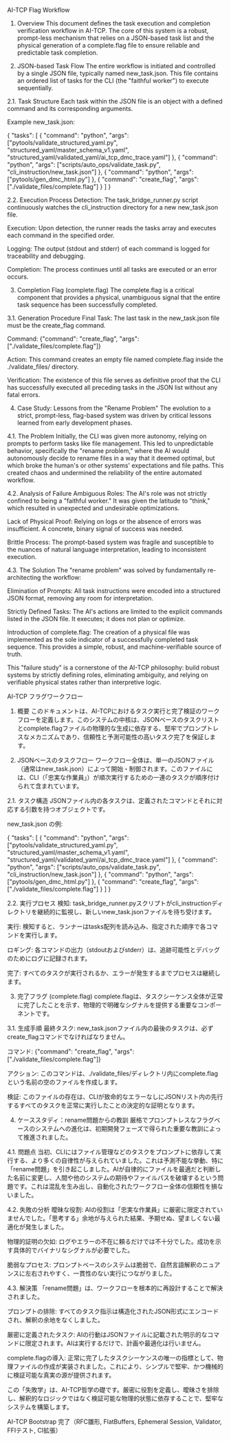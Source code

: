 AI-TCP Flag Workflow
1. Overview
This document defines the task execution and completion verification workflow in AI-TCP. The core of this system is a robust, prompt-less mechanism that relies on a JSON-based task list and the physical generation of a complete.flag file to ensure reliable and predictable task completion.

2. JSON-based Task Flow
The entire workflow is initiated and controlled by a single JSON file, typically named new_task.json. This file contains an ordered list of tasks for the CLI (the "faithful worker") to execute sequentially.

2.1. Task Structure
Each task within the JSON file is an object with a defined command and its corresponding arguments.

Example new_task.json:

{
  "tasks": [
    {
      "command": "python",
      "args": ["pytools/validate_structured_yaml.py", "structured_yaml/master_schema_v1.yaml", "structured_yaml/validated_yaml/ai_tcp_dmc_trace.yaml"]
    },
    {
      "command": "python",
      "args": ["scripts/auto_ops/validate_task.py", "cli_instruction/new_task.json"]
    },
    {
      "command": "python",
      "args": ["pytools/gen_dmc_html.py"]
    },
    {
      "command": "create_flag",
      "args": ["./validate_files/complete.flag"]
    }
  ]
}

2.2. Execution Process
Detection: The task_bridge_runner.py script continuously watches the cli_instruction directory for a new new_task.json file.

Execution: Upon detection, the runner reads the tasks array and executes each command in the specified order.

Logging: The output (stdout and stderr) of each command is logged for traceability and debugging.

Completion: The process continues until all tasks are executed or an error occurs.

3. Completion Flag (complete.flag)
The complete.flag is a critical component that provides a physical, unambiguous signal that the entire task sequence has been successfully completed.

3.1. Generation Procedure
Final Task: The last task in the new_task.json file must be the create_flag command.

Command: {"command": "create_flag", "args": ["./validate_files/complete.flag"]}

Action: This command creates an empty file named complete.flag inside the ./validate_files/ directory.

Verification: The existence of this file serves as definitive proof that the CLI has successfully executed all preceding tasks in the JSON list without any fatal errors.

4. Case Study: Lessons from the "Rename Problem"
The evolution to a strict, prompt-less, flag-based system was driven by critical lessons learned from early development phases.

4.1. The Problem
Initially, the CLI was given more autonomy, relying on prompts to perform tasks like file management. This led to unpredictable behavior, specifically the "rename problem," where the AI would autonomously decide to rename files in a way that it deemed optimal, but which broke the human's or other systems' expectations and file paths. This created chaos and undermined the reliability of the entire automated workflow.

4.2. Analysis of Failure
Ambiguous Roles: The AI's role was not strictly confined to being a "faithful worker." It was given the latitude to "think," which resulted in unexpected and undesirable optimizations.

Lack of Physical Proof: Relying on logs or the absence of errors was insufficient. A concrete, binary signal of success was needed.

Brittle Process: The prompt-based system was fragile and susceptible to the nuances of natural language interpretation, leading to inconsistent execution.

4.3. The Solution
The "rename problem" was solved by fundamentally re-architecting the workflow:

Elimination of Prompts: All task instructions were encoded into a structured JSON format, removing any room for interpretation.

Strictly Defined Tasks: The AI's actions are limited to the explicit commands listed in the JSON file. It executes; it does not plan or optimize.

Introduction of complete.flag: The creation of a physical file was implemented as the sole indicator of a successfully completed task sequence. This provides a simple, robust, and machine-verifiable source of truth.

This "failure study" is a cornerstone of the AI-TCP philosophy: build robust systems by strictly defining roles, eliminating ambiguity, and relying on verifiable physical states rather than interpretive logic.

AI-TCP フラグワークフロー
1. 概要
このドキュメントは、AI-TCPにおけるタスク実行と完了検証のワークフローを定義します。このシステムの中核は、JSONベースのタスクリストとcomplete.flagファイルの物理的な生成に依存する、堅牢でプロンプトレスなメカニズムであり、信頼性と予測可能性の高いタスク完了を保証します。

2. JSONベースのタスクフロー
ワークフロー全体は、単一のJSONファイル（通常はnew_task.json）によって開始・制御されます。このファイルには、CLI（「忠実な作業員」）が順次実行するための一連のタスクが順序付けられて含まれています。

2.1. タスク構造
JSONファイル内の各タスクは、定義されたコマンドとそれに対応する引数を持つオブジェクトです。

new_task.json の例:

{
  "tasks": [
    {
      "command": "python",
      "args": ["pytools/validate_structured_yaml.py", "structured_yaml/master_schema_v1.yaml", "structured_yaml/validated_yaml/ai_tcp_dmc_trace.yaml"]
    },
    {
      "command": "python",
      "args": ["scripts/auto_ops/validate_task.py", "cli_instruction/new_task.json"]
    },
    {
      "command": "python",
      "args": ["pytools/gen_dmc_html.py"]
    },
    {
      "command": "create_flag",
      "args": ["./validate_files/complete.flag"]
    }
  ]
}

2.2. 実行プロセス
検知: task_bridge_runner.pyスクリプトがcli_instructionディレクトリを継続的に監視し、新しいnew_task.jsonファイルを待ち受けます。

実行: 検知すると、ランナーはtasks配列を読み込み、指定された順序で各コマンドを実行します。

ロギング: 各コマンドの出力（stdoutおよびstderr）は、追跡可能性とデバッグのためにログに記録されます。

完了: すべてのタスクが実行されるか、エラーが発生するまでプロセスは継続します。

3. 完了フラグ (complete.flag)
complete.flagは、タスクシーケンス全体が正常に完了したことを示す、物理的で明確なシグナルを提供する重要なコンポーネントです。

3.1. 生成手順
最終タスク: new_task.jsonファイル内の最後のタスクは、必ずcreate_flagコマンドでなければなりません。

コマンド: {"command": "create_flag", "args": ["./validate_files/complete.flag"]}

アクション: このコマンドは、./validate_files/ディレクトリ内にcomplete.flagという名前の空のファイルを作成します。

検証: このファイルの存在は、CLIが致命的なエラーなしにJSONリスト内の先行するすべてのタスクを正常に実行したことの決定的な証明となります。

4. ケーススタディ：rename問題からの教訓
厳格でプロンプトレスなフラグベースのシステムへの進化は、初期開発フェーズで得られた重要な教訓によって推進されました。

4.1. 問題点
当初、CLIにはファイル管理などのタスクをプロンプトに依存して実行する、より多くの自律性が与えられていました。これは予測不能な挙動、特に「rename問題」を引き起こしました。AIが自律的にファイルを最適だと判断した名前に変更し、人間や他のシステムの期待やファイルパスを破壊するという問題です。これは混乱を生み出し、自動化されたワークフロー全体の信頼性を損ないました。

4.2. 失敗の分析
曖昧な役割: AIの役割は「忠実な作業員」に厳密に限定されていませんでした。「思考する」余地が与えられた結果、予期せぬ、望ましくない最適化が発生しました。

物理的証明の欠如: ログやエラーの不在に頼るだけでは不十分でした。成功を示す具体的でバイナリなシグナルが必要でした。

脆弱なプロセス: プロンプトベースのシステムは脆弱で、自然言語解釈のニュアンスに左右されやすく、一貫性のない実行につながりました。

4.3. 解決策
「rename問題」は、ワークフローを根本的に再設計することで解決されました。

プロンプトの排除: すべてのタスク指示は構造化されたJSON形式にエンコードされ、解釈の余地をなくしました。

厳密に定義されたタスク: AIの行動はJSONファイルに記載された明示的なコマンドに限定されます。AIは実行するだけで、計画や最適化は行いません。

complete.flagの導入: 正常に完了したタスクシーケンスの唯一の指標として、物理ファイルの作成が実装されました。これにより、シンプルで堅牢、かつ機械的に検証可能な真実の源が提供されます。

この「失敗学」は、AI-TCP哲学の礎です。厳密に役割を定義し、曖昧さを排除し、解釈的なロジックではなく検証可能な物理的状態に依存することで、堅牢なシステムを構築します。

AI-TCP Bootstrap 完了（RFC雛形, FlatBuffers, Ephemeral Session, Validator, FFIテスト, CI拡張）